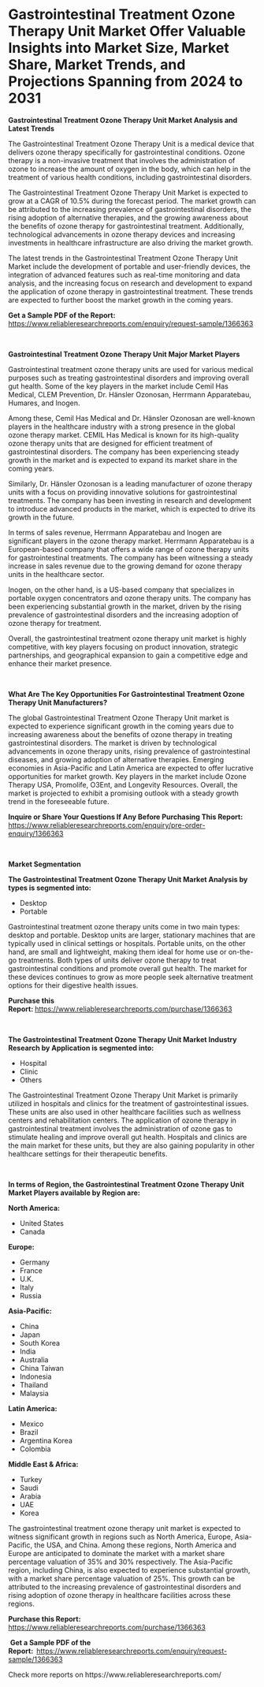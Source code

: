 <p><h1>Gastrointestinal Treatment Ozone Therapy Unit Market Offer Valuable Insights into Market Size, Market Share, Market Trends, and Projections Spanning from 2024 to 2031</h1></p><p><strong>Gastrointestinal Treatment Ozone Therapy Unit Market Analysis and Latest Trends</strong></p>
<p><p>The Gastrointestinal Treatment Ozone Therapy Unit is a medical device that delivers ozone therapy specifically for gastrointestinal conditions. Ozone therapy is a non-invasive treatment that involves the administration of ozone to increase the amount of oxygen in the body, which can help in the treatment of various health conditions, including gastrointestinal disorders.</p><p>The Gastrointestinal Treatment Ozone Therapy Unit Market is expected to grow at a CAGR of 10.5% during the forecast period. The market growth can be attributed to the increasing prevalence of gastrointestinal disorders, the rising adoption of alternative therapies, and the growing awareness about the benefits of ozone therapy for gastrointestinal treatment. Additionally, technological advancements in ozone therapy devices and increasing investments in healthcare infrastructure are also driving the market growth.</p><p>The latest trends in the Gastrointestinal Treatment Ozone Therapy Unit Market include the development of portable and user-friendly devices, the integration of advanced features such as real-time monitoring and data analysis, and the increasing focus on research and development to expand the application of ozone therapy in gastrointestinal treatment. These trends are expected to further boost the market growth in the coming years.</p></p>
<p><strong>Get a Sample PDF of the Report:&nbsp;</strong> <a href="https://www.reliableresearchreports.com/enquiry/request-sample/1366363">https://www.reliableresearchreports.com/enquiry/request-sample/1366363</a></p>
<p>&nbsp;</p>
<p><strong>Gastrointestinal Treatment Ozone Therapy Unit Major Market Players</strong></p>
<p><p>Gastrointestinal treatment ozone therapy units are used for various medical purposes such as treating gastrointestinal disorders and improving overall gut health. Some of the key players in the market include Cemil Has Medical, CLEM Prevention, Dr. Hänsler Ozonosan, Herrmann Apparatebau, Humares, and Inogen.</p><p>Among these, Cemil Has Medical and Dr. Hänsler Ozonosan are well-known players in the healthcare industry with a strong presence in the global ozone therapy market. CEMIL Has Medical is known for its high-quality ozone therapy units that are designed for efficient treatment of gastrointestinal disorders. The company has been experiencing steady growth in the market and is expected to expand its market share in the coming years.</p><p>Similarly, Dr. Hänsler Ozonosan is a leading manufacturer of ozone therapy units with a focus on providing innovative solutions for gastrointestinal treatments. The company has been investing in research and development to introduce advanced products in the market, which is expected to drive its growth in the future.</p><p>In terms of sales revenue, Herrmann Apparatebau and Inogen are significant players in the ozone therapy market. Herrmann Apparatebau is a European-based company that offers a wide range of ozone therapy units for gastrointestinal treatments. The company has been witnessing a steady increase in sales revenue due to the growing demand for ozone therapy units in the healthcare sector.</p><p>Inogen, on the other hand, is a US-based company that specializes in portable oxygen concentrators and ozone therapy units. The company has been experiencing substantial growth in the market, driven by the rising prevalence of gastrointestinal disorders and the increasing adoption of ozone therapy for treatment.</p><p>Overall, the gastrointestinal treatment ozone therapy unit market is highly competitive, with key players focusing on product innovation, strategic partnerships, and geographical expansion to gain a competitive edge and enhance their market presence.</p></p>
<p>&nbsp;</p>
<p><strong>What Are The Key Opportunities For Gastrointestinal Treatment Ozone Therapy Unit Manufacturers?</strong></p>
<p><p>The global Gastrointestinal Treatment Ozone Therapy Unit market is expected to experience significant growth in the coming years due to increasing awareness about the benefits of ozone therapy in treating gastrointestinal disorders. The market is driven by technological advancements in ozone therapy units, rising prevalence of gastrointestinal diseases, and growing adoption of alternative therapies. Emerging economies in Asia-Pacific and Latin America are expected to offer lucrative opportunities for market growth. Key players in the market include Ozone Therapy USA, Promolife, O3Ent, and Longevity Resources. Overall, the market is projected to exhibit a promising outlook with a steady growth trend in the foreseeable future.</p></p>
<p><strong>Inquire or Share Your Questions If Any Before Purchasing This Report:</strong> <a href="https://www.reliableresearchreports.com/enquiry/pre-order-enquiry/1366363">https://www.reliableresearchreports.com/enquiry/pre-order-enquiry/1366363</a></p>
<p>&nbsp;</p>
<p><strong>Market Segmentation</strong></p>
<p><strong>The Gastrointestinal Treatment Ozone Therapy Unit Market Analysis by types is segmented into:</strong></p>
<p><ul><li>Desktop</li><li>Portable</li></ul></p>
<p><p>Gastrointestinal treatment ozone therapy units come in two main types: desktop and portable. Desktop units are larger, stationary machines that are typically used in clinical settings or hospitals. Portable units, on the other hand, are small and lightweight, making them ideal for home use or on-the-go treatments. Both types of units deliver ozone therapy to treat gastrointestinal conditions and promote overall gut health. The market for these devices continues to grow as more people seek alternative treatment options for their digestive health issues.</p></p>
<p><strong>Purchase this Report:&nbsp;</strong><a href="https://www.reliableresearchreports.com/purchase/1366363">https://www.reliableresearchreports.com/purchase/1366363</a></p>
<p>&nbsp;</p>
<p><strong>The Gastrointestinal Treatment Ozone Therapy Unit Market Industry Research by Application is segmented into:</strong></p>
<p><ul><li>Hospital</li><li>Clinic</li><li>Others</li></ul></p>
<p><p>The Gastrointestinal Treatment Ozone Therapy Unit Market is primarily utilized in hospitals and clinics for the treatment of gastrointestinal issues. These units are also used in other healthcare facilities such as wellness centers and rehabilitation centers. The application of ozone therapy in gastrointestinal treatment involves the administration of ozone gas to stimulate healing and improve overall gut health. Hospitals and clinics are the main market for these units, but they are also gaining popularity in other healthcare settings for their therapeutic benefits.</p></p>
<p>&nbsp;</p>
<p><strong>In terms of Region, the Gastrointestinal Treatment Ozone Therapy Unit Market Players available by Region are:</strong></p>
<p>
    <p> <strong> North America: </strong>
        <ul>
            <li>United States</li>
            <li>Canada</li>
        </ul>
        </p> 
    <p> <strong> Europe: </strong>
        <ul>
            <li>Germany</li>
            <li>France</li>
            <li>U.K.</li>
            <li>Italy</li>
            <li>Russia</li>
        </ul>
        </p> 
    <p> <strong> Asia-Pacific: </strong>
        <ul>
            <li>China</li>
            <li>Japan</li>
            <li>South Korea</li>
            <li>India</li>
            <li>Australia</li>
            <li>China Taiwan</li>
            <li>Indonesia</li>
            <li>Thailand</li>
            <li>Malaysia</li>
        </ul>
        </p> 
    <p> <strong> Latin America: </strong>
        <ul>
            <li>Mexico</li>
            <li>Brazil</li>
            <li>Argentina Korea</li>
            <li>Colombia</li>
        </ul>
        </p> 
    <p> <strong> Middle East & Africa: </strong>
        <ul>
            <li>Turkey</li>
            <li>Saudi</li>
            <li>Arabia</li>
            <li>UAE</li>
            <li>Korea</li>
        </ul>
    </p>
    </p>
<p><p>The gastrointestinal treatment ozone therapy unit market is expected to witness significant growth in regions such as North America, Europe, Asia-Pacific, the USA, and China. Among these regions, North America and Europe are anticipated to dominate the market with a market share percentage valuation of 35% and 30% respectively. The Asia-Pacific region, including China, is also expected to experience substantial growth, with a market share percentage valuation of 25%. This growth can be attributed to the increasing prevalence of gastrointestinal disorders and rising adoption of ozone therapy in healthcare facilities across these regions.</p></p>
<p><strong>Purchase this Report: </strong><a href="https://www.reliableresearchreports.com/purchase/1366363">https://www.reliableresearchreports.com/purchase/1366363</a></p>
<p>&nbsp;<strong>Get a Sample PDF of the Report:&nbsp;&nbsp;</strong><a href="https://www.reliableresearchreports.com/enquiry/request-sample/1366363">https://www.reliableresearchreports.com/enquiry/request-sample/1366363</a></p>
<p><strong></strong></p>
<p>Check more reports on https://www.reliableresearchreports.com/</p>